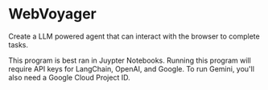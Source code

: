 # WebVoyager
Create a LLM powered agent that can interact with the browser to complete tasks.

This program is best ran in Juypter Notebooks. Running this program will require API keys for LangChain, OpenAI, and Google. To run Gemini, you'll also need a Google Cloud Project ID.
